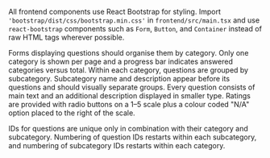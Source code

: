 All frontend components use React Bootstrap for styling.
Import `'bootstrap/dist/css/bootstrap.min.css'` in `frontend/src/main.tsx` and use `react-bootstrap` components such as `Form`, `Button`, and `Container` instead of raw HTML tags wherever possible.

Forms displaying questions should organise them by category. Only one category is shown per page and a progress bar indicates answered categories versus total.
Within each category, questions are grouped by subcategory. Subcategory name and description appear before its questions and should visually separate groups.
Every question consists of main text and an additional description displayed in smaller type.
Ratings are provided with radio buttons on a 1–5 scale plus a colour coded "N/A" option placed to the right of the scale.

IDs for questions are unique only in combination with their category and subcategory. Numbering of question IDs restarts within each subcategory, and numbering of subcategory IDs restarts within each category.
